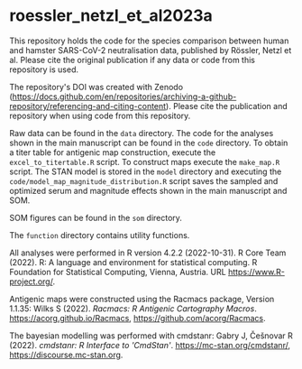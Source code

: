 # roessler_netzl_et_al2023a
This repository holds the code for the species comparison between human and hamster SARS-CoV-2 neutralisation data, published by Rössler, Netzl et al. Please cite the original publication if any data or code from this repository is used. 

The repository's DOI was created with Zenodo (https://docs.github.com/en/repositories/archiving-a-github-repository/referencing-and-citing-content). Please cite the publication and repository when using code from this repository.

Raw data can be found in the `data` directory. The code for the analyses shown in the main manuscript can be found in the `code` directory. To obtain a titer table for antigenic map construction, execute the `excel_to_titertable.R` script. To construct maps execute the `make_map.R` script. The STAN model is stored in the `model` directory and executing the `code/model_map_magnitude_distribution.R` script saves the sampled and optimized serum and magnitude effects shown in the main manuscript and SOM.

SOM figures can be found in the `som` directory. 

The `function` directory contains utility functions.

All analyses were performed in R version 4.2.2 (2022-10-31).
R Core Team (2022). R: A language and environment for statistical
  computing. R Foundation for Statistical Computing, Vienna,
  Austria. URL https://www.R-project.org/.
  
Antigenic maps were constructed using the Racmacs package, Version 1.1.35:
Wilks S (2022). _Racmacs: R Antigenic Cartography Macros_. https://acorg.github.io/Racmacs,
  https://github.com/acorg/Racmacs.
  
The bayesian modelling was performed with cmdstanr: 
Gabry J, Češnovar R (2022). _cmdstanr: R Interface to 'CmdStan'_.
  https://mc-stan.org/cmdstanr/, https://discourse.mc-stan.org.
